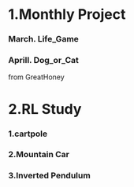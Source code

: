 1.Monthly Project
======
### March. Life_Game
### Aprill. Dog_or_Cat

from GreatHoney

2.RL Study
======
### 1.cartpole
### 2.Mountain Car
### 3.Inverted Pendulum
